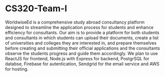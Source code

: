 # CS320-Team-I
WorldwiseEd is a comprehensive study abroad consultancy platform designed to streamline the application process for students and enhance efficiency for consultants. Our aim is to provide a platform for both students and consultants in which students can upload their documents, create a list of universities and colleges they are interested in, and prepare themselves before creating and submitting their official applications and the consultants observe the students progress and guide them accordingly.
We plan to use ReactJS for frontend, Node.js with Express for backend, PostgrSQL for databse, Firebase for autentication, Sendgrid for the email service and AWS for hosting.

